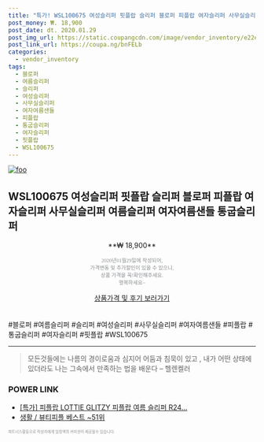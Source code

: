 ```yaml
--- 
title: "특가! WSL100675 여성슬리퍼 핏플랍 슬리퍼 블로퍼 피플랍 여자슬리퍼 사무실슬리퍼 여름슬리퍼..." 
post_money: ₩. 18,900 
post_date: dt. 2020.01.29 
post_img_url: https://static.coupangcdn.com/image/vendor_inventory/e22e/7b590c384bcffac94d1832faa999e5417502db346e016e6a796934804396.jpg 
post_link_url: https://coupa.ng/bnFELb 
categories: 
  - vendor_inventory 
tags: 
  - 블로퍼 
  - 여름슬리퍼 
  - 슬리퍼 
  - 여성슬리퍼 
  - 사무실슬리퍼 
  - 여자여름샌들 
  - 피플랍 
  - 통굽슬리퍼 
  - 여자슬리퍼 
  - 핏플랍 
  - WSL100675 
--- 
```

[![foo](https://static.coupangcdn.com/image/vendor_inventory/e22e/7b590c384bcffac94d1832faa999e5417502db346e016e6a796934804396.jpg)](https://coupa.ng/bnFELb) 

## WSL100675 여성슬리퍼 핏플랍 슬리퍼 블로퍼 피플랍 여자슬리퍼 사무실슬리퍼 여름슬리퍼 여자여름샌들 통굽슬리퍼 
<p style="text-align: center;">**₩ 18,900**</p> 
<p style="text-align: center;"><span style="color: #898c8f; font-family: Georgia,Times,serif; font-size: 0.75em;">2020년01월29일에 작성되어, <br>가격변동 및 추가할인이 있을 수 있으니,<br> 상품 가격을 꼭!확인해주세요.<br>행복하세요~</span> 
</p>	 
<div markdown="0" style="text-align: center;"><a href="https://coupa.ng/bnFELb" class="btn btn--success">상품가격 및 후기 보러가기</a></div> 
<br><br> 
  #블로퍼 #여름슬리퍼 #슬리퍼 #여성슬리퍼 #사무실슬리퍼 #여자여름샌들 #피플랍 #통굽슬리퍼 #여자슬리퍼 #핏플랍 #WSL100675 
<hr> 

> 모든것들에는 나름의 경이로움과 심지어 어둠과 침묵이 있고 , 내가 어떤 상태에 있더라도 나는 그속에서 만족하는 법을 배운다 – 헬렌켈러 


### POWER LINK

* <a href="https://blog.naver.com/santokki14/221790825384" target="_blank">[특가] 피플랍 LOTTIE GLITZY 피플랍 여름 슬리퍼 R24...</a>
* <a href="https://blog.naver.com/santokki14/221779199065" target="_blank">생활 / 뷰티피플 베스트 ~51위</a>

<span style="color: #898c8f; font-family: Georgia,Times,serif; font-size: 0.55em;">파트너스활동으로 작성자에게 일정액의 커미션이 제공될수 있습니다.</span> 
